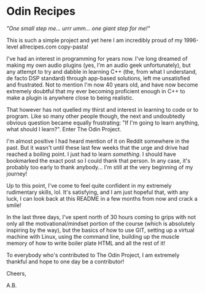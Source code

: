 # Odin Recipes

*"One small step me... urrr umm... one giant step for me!"*

This is such a simple project and yet here I am incredibly proud of my 
1996-level allrecipes.com copy-pasta!

I've had an interest in programming for years now. I've long dreamed of
making my own audio plugins (yes, I'm an audio geek unfortunately), but
any attempt to try and dabble in learning C++ (the, from what I 
understand, de facto DSP standard) through app-based solutions, left me
unsatisfied and frustrated. Not to mention I'm now 40 years old, and
have now become extremely doubtful that my ever becoming proficient
enough in C++ to make a plugin is anywhere close to being realistic.

That however has not quelled my thirst and interest in learning to
code or to program. Like so many other people though, the next and
undoubtedly obvious question became equally frustrating: "If I'm
going to learn anything, what should I learn?". Enter The Odin Project.

I'm almost positive I had heard mention of it on Reddit somewhere in
the past. But it wasn't until these last few weeks that the urge and
drive had reached a boiling point. I just had to learn *something*.
I should have bookmarked the exact post so I could thank that person.
In any case, it's probably too early to thank anybody... I'm still at
the very beginning of my journey!

Up to this point, I've come to feel quite confident in my extremely
rudimentary skills, lol. It's satisfying, and I am just hopeful that,
with any luck, I can look back at this README in a few months from now
and crack a smile!

In the last three days, I've spent north of 30 hours coming to grips
with not only all the motivational/mindset portion of the course
(which is absolutely inspiring by the way), but the basics of how to 
use GIT, setting up a virtual machine with Linux, using the command
line, building up the muscle memory of how to write boiler plate HTML
and all the rest of it!

To everybody who's contributed to The Odin Project, I am extremely
thankful and hope to one day be a contributor!

Cheers,

A.B.